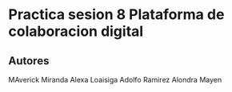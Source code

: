 # Practica sesion 8 Plataforma de colaboracion digital
## Autores
MAverick Miranda
Alexa Loaisiga
Adolfo Ramirez
Alondra Mayen
